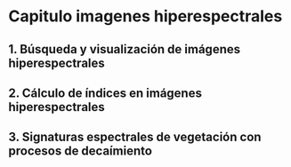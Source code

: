 # Capitulo imagenes hiperespectrales

## 1. Búsqueda y visualización de imágenes hiperespectrales

## 2. Cálculo de índices en imágenes hiperespectrales

## 3. Signaturas espectrales de vegetación con procesos de decaímiento
